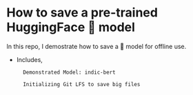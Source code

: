 # How to save a pre-trained HuggingFace 🤗 model

In this repo, I demostrate how to save a 🤗 model for offline use.

- Includes, 

        Demonstrated Model: indic-bert

        Initializing Git LFS to save big files
